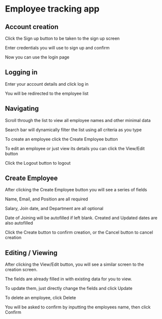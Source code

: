 # Employee tracking app

## Account creation

Click the Sign up button to be taken to the sign up screen

Enter credentials you will use to sign up and confirm

Now you can use the login page

## Logging in

Enter your account details and click log in

You will be redirected to the employee list

## Navigating

Scroll through the list to view all employee names and other minimal data 

Search bar will dynamically filter the list using all criteria as you type

To create an employee click the Create Employee button

To edit an employee or just view its details you can click the View/Edit button

Click the Logout button to logout

## Create Employee 

After clicking the Create Employee button you will see a series of fields

Name, Email, and Position are all required

Salary, Join date, and Department are all optional

Date of Joining will be autofilled if left blank. Created and Updated dates are also autofilled

Click the Create button to confirm creation, or the Cancel button to cancel creation

## Editing / Viewing

After clicking the View/Edit button, you will see a similar screen to the creation screen.

The fields are already filled in with existing data for you to view.

To update them, just directly change the fields and click Update

To delete an employee, click Delete

You will be asked to confirm by inputting the employees name, then click Confirm